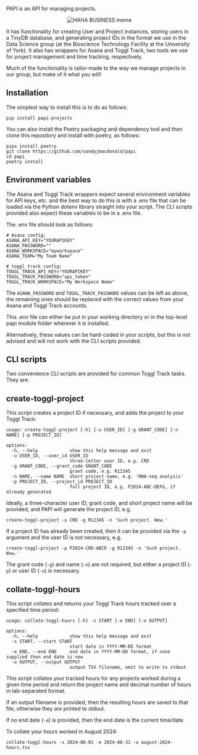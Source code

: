 PAPI is an API for managing projects.

<p align="center">
  <img src="https://imgur.com/lprJ3mPs.jpg" alt="HAHA BUSINESS meme">
</p>

It has functionality for creating User and Project instances, storing users in a TinyDB database, and generating project IDs in the format we use in the Data Science group (at the Bioscience Technology Facility at the University of York). It also has wrappers for Asana and Toggl Track, two tools we use for project management and time tracking, respectively.

Much of the functionality is tailor-made to the way we manage projects in our group, but make of it what you will!

## Installation

The simplest way to install this is to do as follows:

```
pip install papi-projects
```

You can also install the Poetry packaging and dependency tool and then clone this repository and install with poetry, as follows:

```
pipx install poetry
git clone https://github.com/sandyjmacdonald/papi
cd papi
poetry install
```

## Environment variables

The Asana and Toggl Track wrappers expect several environment variables for API keys, etc. and the best way to do this is with a .env file that can be loaded via the Python dotenv library straight into your script. The CLI scripts provided also expect these variables to be in a .env file.

The .env file should look as follows:

```
# Asana config:
ASANA_API_KEY="YOURAPIKEY"
ASANA_PASSWORD=""
ASANA_WORKSPACE="myworkspace"
ASANA_TEAM="My Team Name"

# toggl track config:
TOGGL_TRACK_API_KEY="YOURAPIKEY"
TOGGL_TRACK_PASSWORD="api_token"
TOGGL_TRACK_WORKSPACE="My Workspace Name"
```

The `ASANA_PASSWORD` and `TOGGL_TRACK_PASSWORD` values can be left as above, the remaining ones should be replaced with the correct values from your Asana and Toggl Track accounts.

This .env file can either be put in your working directory or in the top-level papi module folder wherever it is installed.

Alternatively, these values can be hard-coded in your scripts, but this is not advised and will not work with the CLI scripts provided.

## CLI scripts

Two convenience CLI scripts are provided for common Toggl Track tasks. They are:

## create-toggl-project

This script creates a project ID if necessary, and adds the project to your Toggl Track:

```
usage: create-toggl-project [-h] [-u USER_ID] [-g GRANT_CODE] [-n NAME] [-p PROJECT_ID]

options:
  -h, --help            show this help message and exit
  -u USER_ID, --user_id USER_ID
                        three-letter user ID, e.g. CRD
  -g GRANT_CODE, --grant_code GRANT_CODE
                        grant code, e.g. R12345
  -n NAME, --name NAME  short project name, e.g. 'RNA-seq analysis'
  -p PROJECT_ID, --project_id PROJECT_ID
                        full project ID, e.g. P2024-ABC-DEFG, if already generated
```

Ideally, a three-character user ID, grant code, and short project name will be provided, and PAPI will generate the project ID, e.g.

```
create-toggl-project -u CRD -g R12345 -n 'Such project. Wow.'
```

If a project ID has already been created, then it can be provided via the `-p` argument and the user ID is not necessary, e.g.

```
create-toggl-project -p P2024-CRD-ABCD -g R12345 -n 'Such project. Wow.'
```

The grant code (`-g`) and name (`-n`) are not required, but either a project ID (`-p`) or user ID (`-u`) _is_ necessary.

## collate-toggl-hours

This script collates and returns your Toggl Track hours tracked over a specified time period:

```
usage: collate-toggl-hours [-h] -s START [-e END] [-o OUTPUT]

options:
  -h, --help            show this help message and exit
  -s START, --start START
                        start date in YYYY-MM-DD format
  -e END, --end END     end date in YYYY-MM-DD format, if none supplied then end date is now
  -o OUTPUT, --output OUTPUT
                        output TSV filename, omit to write to stdout
```

This script collates your tracked hours for any projects worked during a given time period and return the project name and decimal number of hours in tab-separated format.

If an output filename is provided, then the resulting hours are saved to that file, otherwise they are printed to stdout.

If no end date (`-e`) is provided, then the end date is the current time/date.

To collate your hours worked in August 2024:

```
collate-toggl-hours -s 2024-08-01 -e 2024-08-31 -o august-2024-hours.tsv
```